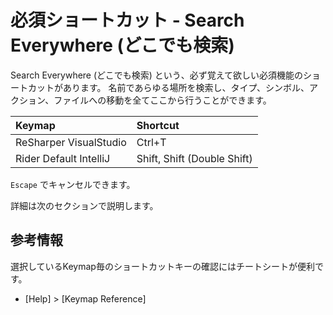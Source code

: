 ﻿# 必須ショートカット - Search Everywhere (どこでも検索)

Search Everywhere (どこでも検索) という、必ず覚えて欲しい必須機能のショートカットがあります。
名前であらゆる場所を検索し、タイプ、シンボル、アクション、ファイルへの移動を全てここから行うことができます。

| Keymap                 | Shortcut                                                                |
| :---                   | :---                                                                    |
| ReSharper VisualStudio | <shortcut id="Search Everywhere">Ctrl+T</shortcut>                      |
| Rider Default IntelliJ | <shortcut id="Search Everywhere">Shift, Shift (Double Shift)</shortcut> |

`Escape` でキャンセルできます。

詳細は次のセクションで説明します。


## 参考情報

選択しているKeymap毎のショートカットキーの確認にはチートシートが便利です。

- [Help] > [Keymap Reference] 

